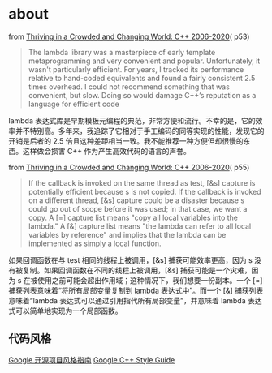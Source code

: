 # about

from [Thriving in a Crowded and Changing World: C++ 2006-2020](https://www.stroustrup.com/hopl20main-p5-p-bfc9cd4--final.pdf)(
p53)
> The lambda library was a masterpiece of early template metaprogramming and very
> convenient and popular. Unfortunately, it wasn't particularly efficient. For years, I tracked its
> performance relative to hand-coded equivalents and found a fairly consistent 2.5 times overhead. I
> could not recommend something that was convenient, but slow. Doing so would damage C++’s reputation as a language for
> efficient code

lambda 表达式库是早期模板元编程的典范，非常方便和流行。不幸的是，它的效率并不特别高。多年来，我追踪了它相对于手工编码的同等实现的性能，发现它的开销是后者的 2.5 倍且这种差距相当一致。我不能推荐一种方便但却很慢的东西。这样做会损害
C++ 作为产生高效代码的语言的声誉。

from [Thriving in a Crowded and Changing World: C++ 2006-2020](https://www.stroustrup.com/hopl20main-p5-p-bfc9cd4--final.pdf)(
p55)

> If the callback is invoked on the same
> thread as test, [&s] capture is potentially efficient because s is not copied. If the callback is invoked
> on a different thread, [&s] capture could be a disaster because s could go out of scope before it
> was used; in that case, we want a copy. A [=] capture list means "copy all local variables into the
> lambda." A [&] capture list means "the lambda can refer to all local variables by reference" and
> implies that the lambda can be implemented as simply a local function.

如果回调函数在与 test 相同的线程上被调用，[&s] 捕获可能效率更高，因为 s 没有被复制。如果回调函数在不同的线程上被调用，[&s] 捕获可能是一个灾难，因为 s
在被使用之前可能会超出作用域；这种情况下，我们想要一份副本。一个 [=] 捕获列表意味着“将所有局部变量复制到 lambda 表达式中”。而一个 [&] 捕获列表意味着“lambda 表达式可以通过引用指代所有局部变量”，并意味着
lambda 表达式可以简单地实现为一个局部函数。

## 代码风格

[Google 开源项目风格指南](https://zh-google-styleguide.readthedocs.io/en/latest/google-cpp-styleguide/contents/)
[Google C++ Style Guide](https://google.github.io/styleguide/cppguide.html)